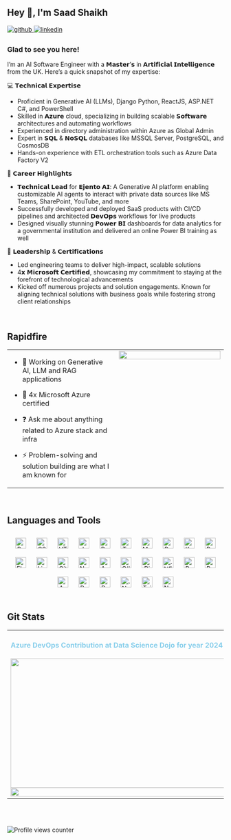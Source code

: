 ## Hey 👋, I'm Saad Shaikh  
  

<a href="https://github.com/https://github.com/saadshaikh3" target="_blank">
<img src=https://img.shields.io/badge/github-%2324292e.svg?&style=for-the-badge&logo=github&logoColor=white alt=github style="margin-bottom: 5px;" />
</a>
<a href="https://linkedin.com/in/https://www.linkedin.com/in/saad-shaikh-9849801a4" target="_blank">
<img src=https://img.shields.io/badge/linkedin-%231E77B5.svg?&style=for-the-badge&logo=linkedin&logoColor=white alt=linkedin style="margin-bottom: 5px;" />
</a>  
  



### Glad to see you here!  
I’m an AI Software Engineer with a 𝗠𝗮𝘀𝘁𝗲𝗿’𝘀 in 𝗔𝗿𝘁𝗶𝗳𝗶𝗰𝗶𝗮𝗹 𝗜𝗻𝘁𝗲𝗹𝗹𝗶𝗴𝗲𝗻𝗰𝗲 from the UK. Here’s a quick snapshot of my expertise:

💻 𝗧𝗲𝗰𝗵𝗻𝗶𝗰𝗮𝗹 𝗘𝘅𝗽𝗲𝗿𝘁𝗶𝘀𝗲

- Proficient in Generative AI (LLMs), Django Python, ReactJS, ASP.NET C#, and PowerShell
- Skilled in 𝗔𝘇𝘂𝗿𝗲 cloud, specializing in building scalable 𝗦𝗼𝗳𝘁𝘄𝗮𝗿𝗲 architectures and automating workflows
- Experienced in directory administration within Azure as Global Admin
- Expert in 𝗦𝗤𝗟 & 𝗡𝗼𝗦𝗤𝗟 databases like MSSQL Server, PostgreSQL, and CosmosDB
- Hands-on experience with ETL orchestration tools such as Azure Data Factory V2

🚀 𝗖𝗮𝗿𝗲𝗲𝗿 𝗛𝗶𝗴𝗵𝗹𝗶𝗴𝗵𝘁𝘀

- 𝗧𝗲𝗰𝗵𝗻𝗶𝗰𝗮𝗹 𝗟𝗲𝗮𝗱 for 𝗘𝗷𝗲𝗻𝘁𝗼 𝗔𝗜: A Generative AI platform enabling customizable AI agents to interact with private data sources like MS Teams, SharePoint, YouTube, and more
- Successfully developed and deployed SaaS products with CI/CD pipelines and architected 𝗗𝗲𝘃𝗢𝗽𝘀 workflows for live products
- Designed visually stunning 𝗣𝗼𝘄𝗲𝗿 𝗕𝗜 dashboards for data analytics for a governmental institution and delivered an online Power BI training as well

🎯 𝗟𝗲𝗮𝗱𝗲𝗿𝘀𝗵𝗶𝗽 & 𝗖𝗲𝗿𝘁𝗶𝗳𝗶𝗰𝗮𝘁𝗶𝗼𝗻𝘀

- Led engineering teams to deliver high-impact, scalable solutions
- 4𝘅 𝗠𝗶𝗰𝗿𝗼𝘀𝗼𝗳𝘁 𝗖𝗲𝗿𝘁𝗶𝗳𝗶𝗲𝗱, showcasing my commitment to staying at the forefront of technological advancements
- Kicked off numerous projects and solution engagements. Known for aligning technical solutions with business goals while fostering strong client relationships
  

<br/>  


## Rapidfire  
<table><tr><td valign="top" width="50%">

- 🔭 Working on Generative AI, LLM and RAG applications  
  

- 🌱 4x Microsoft Azure certified  
  

- ❓ Ask me about anything related to Azure stack and infra  
  

- ⚡ Problem-solving and solution building are what I am known for  


</td><td valign="top" width="50%">

<div align="center">
<img src="https://github.com/user-attachments/assets/90a213da-3dfe-4dbd-8580-77e7959fba58" align="center" style="width: 100%" />
</div>  


</td></tr></table>  

<br/>  


## Languages and Tools  
<div align="center">  
<a href="https://reactjs.org/" target="_blank"><img style="margin: 10px" src="https://profilinator.rishav.dev/skills-assets/react-original-wordmark.svg" alt="React" height="25" /></a>  
<a href="https://www.w3schools.com/css/" target="_blank"><img style="margin: 10px" src="https://profilinator.rishav.dev/skills-assets/css3-original-wordmark.svg" alt="CSS3" height="25" /></a>  
<a href="https://en.wikipedia.org/wiki/HTML5" target="_blank"><img style="margin: 10px" src="https://profilinator.rishav.dev/skills-assets/html5-original-wordmark.svg" alt="HTML5" height="25" /></a>  
<a href="https://www.javascript.com/" target="_blank"><img style="margin: 10px" src="https://profilinator.rishav.dev/skills-assets/javascript-original.svg" alt="JavaScript" height="25" /></a>  
<a href="https://www.docker.com/" target="_blank"><img style="margin: 10px" src="https://profilinator.rishav.dev/skills-assets/docker-original-wordmark.svg" alt="Docker" height="25" /></a>  
<a href="https://www.typescriptlang.org/" target="_blank"><img style="margin: 10px" src="https://profilinator.rishav.dev/skills-assets/typescript-original.svg" alt="TypeScript" height="25" /></a>  
<a href="https://www.mysql.com/" target="_blank"><img style="margin: 10px" src="https://profilinator.rishav.dev/skills-assets/mysql-original-wordmark.svg" alt="MySQL" height="25" /></a>  
<a href="https://www.python.org/" target="_blank"><img style="margin: 10px" src="https://profilinator.rishav.dev/skills-assets/python-original.svg" alt="Python" height="25" /></a>  
<a href="https://kubernetes.io/" target="_blank"><img style="margin: 10px" src="https://profilinator.rishav.dev/skills-assets/kubernetes-icon.svg" alt="Kubernetes" height="25" /></a>  
<a href="https://www.gnu.org/software/bash/" target="_blank"><img style="margin: 10px" src="https://profilinator.rishav.dev/skills-assets/gnu_bash-icon.svg" alt="Bash" height="25" /></a>  
<a href="https://flask.palletsprojects.com/" target="_blank"><img style="margin: 10px" src="https://profilinator.rishav.dev/skills-assets/flask.png" alt="Flask" height="25" /></a>  
<a href="https://www.linux.org/" target="_blank"><img style="margin: 10px" src="https://profilinator.rishav.dev/skills-assets/linux-original.svg" alt="Linux" height="25" /></a>  
<a href="https://github.com/" target="_blank"><img style="margin: 10px" src="https://profilinator.rishav.dev/skills-assets/git-scm-icon.svg" alt="Git" height="25" /></a>  
<a href="https://nodejs.org/" target="_blank"><img style="margin: 10px" src="https://profilinator.rishav.dev/skills-assets/nodejs-original-wordmark.svg" alt="Node.js" height="25" /></a>  
<a href="https://angular.io/" target="_blank"><img style="margin: 10px" src="https://profilinator.rishav.dev/skills-assets/angularjs-original.svg" alt="Angular" height="25" /></a>  
<a href="https://docs.microsoft.com/en-us/dotnet/csharp/" target="_blank"><img style="margin: 10px" src="https://profilinator.rishav.dev/skills-assets/csharp-original.svg" alt="C#" height="25" /></a>  
<a href="https://www.djangoproject.com/" target="_blank"><img style="margin: 10px" src="https://profilinator.rishav.dev/skills-assets/django-original.svg" alt="Django" height="25" /></a>  
<a href="https://dotnet.microsoft.com/download/dotnet-framework" target="_blank"><img style="margin: 10px" src="https://profilinator.rishav.dev/skills-assets/dot-net-original-wordmark.svg" alt=".NET" height="25" /></a>  
<a href="https://www.postgresql.org/" target="_blank"><img style="margin: 10px" src="https://profilinator.rishav.dev/skills-assets/postgresql-original-wordmark.svg" alt="PostgreSQL" height="25" /></a>  
<a href="https://redis.io/" target="_blank"><img style="margin: 10px" src="https://profilinator.rishav.dev/skills-assets/redis-original-wordmark.svg" alt="Redis" height="25" /></a>  
<a href="https://azure.microsoft.com/en-in/" target="_blank"><img style="margin: 10px" src="https://profilinator.rishav.dev/skills-assets/microsoft_azure-icon.svg" alt="Azure" height="25" /></a>  
<a href="https://powerbi.microsoft.com/en-us/" target="_blank"><img style="margin: 10px" src="https://profilinator.rishav.dev/skills-assets/powerbi.png" alt="Power Bi" height="25" /></a>  
<a href="https://docs.microsoft.com/en-us/powershell/" target="_blank"><img style="margin: 10px" src="https://profilinator.rishav.dev/skills-assets/powershell.png" alt="PowerShell" height="25" /></a>  
<a href="https://dotnet.microsoft.com/download" target="_blank"><img style="margin: 10px" src="https://profilinator.rishav.dev/skills-assets/dotnetcore.png" alt=".Net Core" height="25" /></a>  
<a href="https://www.tailwindcss.com/" target="_blank"><img style="margin: 10px" src="https://profilinator.rishav.dev/skills-assets/tailwindcss.svg" alt="Tailwind CSS" height="25" /></a>  
<a href="https://nextjs.org/" target="_blank"><img style="margin: 10px" src="https://profilinator.rishav.dev/skills-assets/nextjs.png" alt="NextJS" height="25" /></a>  
</div>  

<br/>  


## Git Stats  
<table><tr><td valign="top" width="50%">

<h4 style="color:skyblue;"> Azure DevOps Contribution at Data Science Dojo for year 2024 </h4>

<img src="https://github.com/user-attachments/assets/58a0fad3-dae9-4aa6-9ce6-ccd1f34c3fcc" align="left" style="width: 1000px; height: 300px" />

<img src="https://github-readme-stats-sigma-one-12.vercel.app/api?username=saadshaikh3&show_icons=true&show=reviews,discussions_started,discussions_answered,prs_merged,prs_merged_percentage&count_private=true&hide_border=true&theme=radical" align="left" style="width: 80%" />

</td><td valign="top" width="50%">

<img src="https://github-readme-stats-sigma-one-12.vercel.app/api/top-langs/?username=saadshaikh3&hide_border=true&layout=compact" align="left" style="width: 80%" />

</td></tr></table>  

<br/>  

  

<br/>  

![Profile views counter](https://komarev.com/ghpvc/?username=saadshaikh3&&style=flat-square)  
  

<br/>  


<br />
